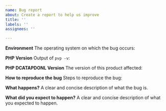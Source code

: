 ```yaml
---
name: Bug report
about: Create a report to help us improve
title: ''
labels: ''
assignees: ''

---
```


**Environment**
The operating system on which the bug occurs:


**PHP Version**
Output of ```pvp -v```:


**PHP DCATAPDONL Version**
The version of this product affected:


**How to reproduce the bug**
Steps to reproduce the bug:


**What happens?**
A clear and concise description of what the bug is.


**What did you expect to happen?**
A clear and concise description of what you expected to happen.
